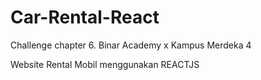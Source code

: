 # Car-Rental-React
Challenge chapter 6. Binar Academy x Kampus Merdeka 4

Website Rental Mobil menggunakan REACTJS
